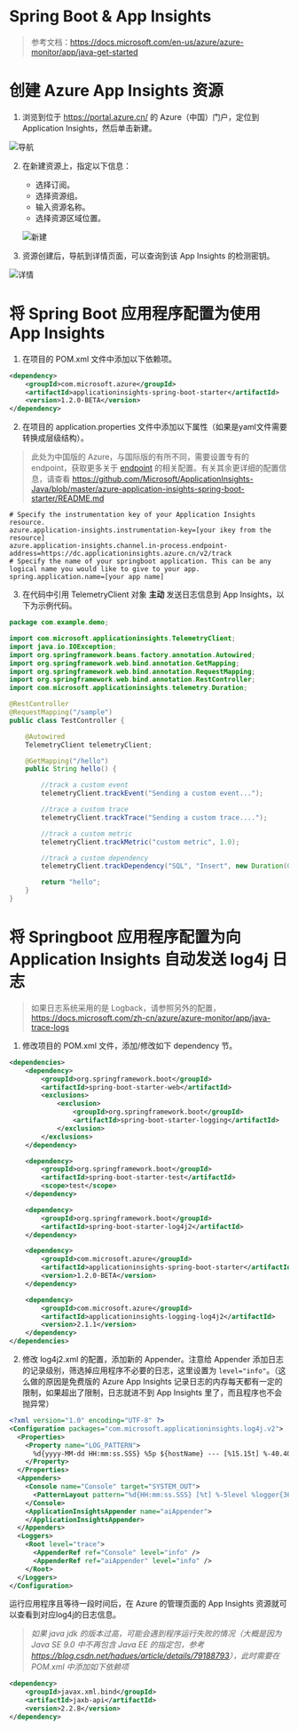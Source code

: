 # Spring Boot & App Insights

> 参考文档：<https://docs.microsoft.com/en-us/azure/azure-monitor/app/java-get-started>

# 创建 Azure App Insights 资源

1. 浏览到位于 <https://portal.azure.cn/> 的 Azure（中国）门户，定位到 Application Insights，然后单击新建。

  ![导航](./images/navigation.png)

2. 在新建资源上，指定以下信息：
    - 选择订阅。
    - 选择资源组。
    - 输入资源名称。
    - 选择资源区域位置。

    ![新建](./images/new-insights.png)

3. 资源创建后，导航到详情页面，可以查询到该 App Insights 的检测密钥。

  ![详情](./images/insights-info.png)

# 将 Spring Boot 应用程序配置为使用 App Insights

1. 在项目的 POM.xml 文件中添加以下依赖项。

  ```xml
  <dependency>
      <groupId>com.microsoft.azure</groupId>
      <artifactId>applicationinsights-spring-boot-starter</artifactId>
      <version>1.2.0-BETA</version>
  </dependency>
  ```

2. 在项目的 application.properties 文件中添加以下属性（如果是yaml文件需要转换成层级结构）。

  > 此处为中国版的 Azure，与国际版的有所不同，需要设置专有的 endpoint，获取更多关于 [endpoint](https://docs.microsoft.com/bs-latn-ba/azure/azure-monitor/app/custom-endpoints?view=aspnetcore-3.0#regions-that-require-endpoint-modification) 的相关配置。有关其余更详细的配置信息，请查看 <https://github.com/Microsoft/ApplicationInsights-Java/blob/master/azure-application-insights-spring-boot-starter/README.md>

  ```properties
  # Specify the instrumentation key of your Application Insights resource.
  azure.application-insights.instrumentation-key=[your ikey from the resource]
  azure.application-insights.channel.in-process.endpoint-address=https://dc.applicationinsights.azure.cn/v2/track
  # Specify the name of your springboot application. This can be any logical name you would like to give to your app.
  spring.application.name=[your app name]
  ```

3. 在代码中引用 TelemetryClient 对象 **主动** 发送日志信息到 App Insights，以下为示例代码。

  ```java
  package com.example.demo;

  import com.microsoft.applicationinsights.TelemetryClient;
  import java.io.IOException;
  import org.springframework.beans.factory.annotation.Autowired;
  import org.springframework.web.bind.annotation.GetMapping;
  import org.springframework.web.bind.annotation.RequestMapping;
  import org.springframework.web.bind.annotation.RestController;
  import com.microsoft.applicationinsights.telemetry.Duration;

  @RestController
  @RequestMapping("/sample")
  public class TestController {

      @Autowired
      TelemetryClient telemetryClient;

      @GetMapping("/hello")
      public String hello() {

          //track a custom event
          telemetryClient.trackEvent("Sending a custom event...");

          //trace a custom trace
          telemetryClient.trackTrace("Sending a custom trace....");

          //track a custom metric
          telemetryClient.trackMetric("custom metric", 1.0);

          //track a custom dependency
          telemetryClient.trackDependency("SQL", "Insert", new Duration(0, 0, 1, 1, 1), true);

          return "hello";
      }
  }
  ```

# 将 Springboot 应用程序配置为向 Application Insights 自动发送 log4j 日志

> 如果日志系统采用的是 Logback，请参照另外的配置，<https://docs.microsoft.com/zh-cn/azure/azure-monitor/app/java-trace-logs>

1. 修改项目的 POM.xml 文件，添加/修改如下 dependency 节。

  ```xml
  <dependencies>
      <dependency>
          <groupId>org.springframework.boot</groupId>
          <artifactId>spring-boot-starter-web</artifactId>
          <exclusions>
              <exclusion>
                  <groupId>org.springframework.boot</groupId>
                  <artifactId>spring-boot-starter-logging</artifactId>
              </exclusion>
          </exclusions>
      </dependency>

      <dependency>
          <groupId>org.springframework.boot</groupId>
          <artifactId>spring-boot-starter-test</artifactId>
          <scope>test</scope>
      </dependency>

      <dependency>
          <groupId>org.springframework.boot</groupId>
          <artifactId>spring-boot-starter-log4j2</artifactId>
      </dependency>

      <dependency>
          <groupId>com.microsoft.azure</groupId>
          <artifactId>applicationinsights-spring-boot-starter</artifactId>
          <version>1.2.0-BETA</version>
      </dependency>

      <dependency>
          <groupId>com.microsoft.azure</groupId>
          <artifactId>applicationinsights-logging-log4j2</artifactId>
          <version>2.1.1</version>
      </dependency>
  </dependencies>
  ```

2. 修改 log4j2.xml 的配置，添加新的 Appender。注意给 Appender 添加日志的记录级别，筛选掉应用程序不必要的日志，这里设置为 `level="info"`。（这么做的原因是免费版的 Azure App Insights 记录日志的内存每天都有一定的限制，如果超出了限制，日志就进不到 App Insights 里了，而且程序也不会抛异常）

  ```xml {12,13,18}
  <?xml version="1.0" encoding="UTF-8" ?>
  <Configuration packages="com.microsoft.applicationinsights.log4j.v2">
    <Properties>
      <Property name="LOG_PATTERN">
        %d{yyyy-MM-dd HH:mm:ss.SSS} %5p ${hostName} --- [%15.15t] %-40.40c{1.} : %m%n%ex
      </Property>
    </Properties>
    <Appenders>
      <Console name="Console" target="SYSTEM_OUT">
        <PatternLayout pattern="%d{HH:mm:ss.SSS} [%t] %-5level %logger{36} - %msg%n"/>
      </Console>
      <ApplicationInsightsAppender name="aiAppender">
      </ApplicationInsightsAppender>
    </Appenders>
    <Loggers>
      <Root level="trace">
        <AppenderRef ref="Console" level="info" />
        <AppenderRef ref="aiAppender" level="info" />
      </Root>
    </Loggers>
  </Configuration>
  ```

  运行应用程序且等待一段时间后，在 Azure 的管理页面的 App Insights 资源就可以查看到对应log4j的日志信息。

  > *如果 java jdk 的版本过高，可能会遇到程序运行失败的情况（大概是因为 Java SE 9.0 中不再包含 Java EE 的指定包，参考 <https://blog.csdn.net/hadues/article/details/79188793>），此时需要在 POM.xml 中添加如下依赖项*

  ```xml
  <dependency>
      <groupId>javax.xml.bind</groupId>
      <artifactId>jaxb-api</artifactId>
      <version>2.2.8</version>
  </dependency>
  ```
